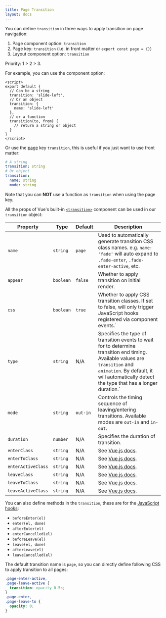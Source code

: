 ```yaml
---
title: Page Transition
layout: docs
---
```


You can define `transition` in three ways to apply transition on page navigation:

1. Page component option: `transition`
2. Page key: `transition` (i.e. in front matter or `export const page = {}`)
3. Layout component option: `transition`

Priority: 1 > 2 > 3.

For example, you can use the component option:

```vue
<script>
export default {
  // Can be a string
  transition: 'slide-left',
  // Or an object
  transition: {
    name: 'slide-left'
  },
  // or a function
  transition(to, from) {
    // return a string or object
  }
}
</script>
```

Or use the [page](./pages#the-page-object) key `transition`, this is useful if you just want to use front matter:

```yaml
# A string
transition: string
# Or object
transition:
  name: string
  mode: string
```

Note that you can **NOT** use a function as `transition` when using the page key.

All the props of Vue's built-in [`<transition>`](https://vuejs.org/v2/api/#transition) component can be used in our `transition` object:

| Property           | Type      | Default  | Description                                                                                                                                                                                                               |
| ------------------ | --------- | -------- | ------------------------------------------------------------------------------------------------------------------------------------------------------------------------------------------------------------------------- |
| `name`             | `string`  | `page`   | Used to automatically generate transition CSS class names. e.g. `name: 'fade'` will auto expand to `.fade-enter`, `.fade-enter-active`, etc.                                                                              |
| `appear`           | `boolean` | `false`  | Whether to apply transition on initial render.                                                                                                                                                                            |
| `css`              | `boolean` | `true`   | Whether to apply CSS transition classes. If set to false, will only trigger JavaScript hooks registered via component events.`                                                                                            |
| `type`             | `string`  | N/A      | Specifies the type of transition events to wait for to determine transition end timing. Available values are `transition` and `animation`. By default, it will automatically detect the type that has a longer duration.` |
| `mode`             | `string`  | `out-in` | Controls the timing sequence of leaving/entering transitions. Available modes are `out-in` and `in-out`.                                                                                                                  |
| `duration`         | `number`  | N/A      | Specifies the duration of transition.                                                                                                                                                                                     |
| `enterClass`       | `string`  | N/A      | See [Vue.js docs](https://vuejs.org/v2/guide/transitions.html#Custom-Transition-Classes).                                                                                                                                 |
| `enterToClass`     | `string`  | N/A      | See [Vue.js docs](https://vuejs.org/v2/guide/transitions.html#Custom-Transition-Classes).                                                                                                                                 |
| `enterActiveClass` | `string`  | N/A      | See [Vue.js docs](https://vuejs.org/v2/guide/transitions.html#Custom-Transition-Classes).                                                                                                                                 |
| `leaveClass`       | `string`  | N/A      | See [Vue.js docs](https://vuejs.org/v2/guide/transitions.html#Custom-Transition-Classes).                                                                                                                                 |
| `leaveToClass`     | `string`  | N/A      | See [Vue.js docs](https://vuejs.org/v2/guide/transitions.html#Custom-Transition-Classes).                                                                                                                                 |
| `leaveActiveClass` | `string`  | N/A      | See [Vue.js docs](https://vuejs.org/v2/guide/transitions.html#Custom-Transition-Classes).                                                                                                                                 |

You can also define methods in the `transition`, these are for the [JavaScript hooks](https://vuejs.org/v2/guide/transitions.html#JavaScript-Hooks):

- `beforeEnter(el)`
- `enter(el, done)`
- `afterEnter(el)`
- `enterCancelled(el)`
- `beforeLeave(el)`
- `leave(el, done)`
- `afterLeave(el)`
- `leaveCancelled(el)`

The default transition name is `page`, so you can directly define following CSS to apply transition to all pages:

```css
.page-enter-active,
.page-leave-active {
  transition: opacity 0.5s;
}
.page-enter,
.page-leave-to {
  opacity: 0;
}
```
